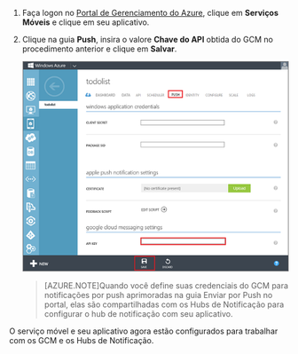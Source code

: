 
1. Faça logon no [Portal de Gerenciamento do Azure](https://manage.windowsazure.com/), clique em **Serviços Móveis** e clique em seu aplicativo.

2. Clique na guia **Push**, insira o valore **Chave do API** obtida do GCM no procedimento anterior e clique em **Salvar**.

   	![](./media/mobile-services-android-configure-push/mobile-push-tab-android.png)

    >[AZURE.NOTE]Quando você define suas credenciais do GCM para notificações por push aprimoradas na guia Enviar por Push no portal, elas são compartilhadas com os Hubs de Notificação para configurar o hub de notificação com seu aplicativo.

O serviço móvel e seu aplicativo agora estão configurados para trabalhar com os GCM e os Hubs de Notificação.

<!---HONumber=July15_HO2-->
